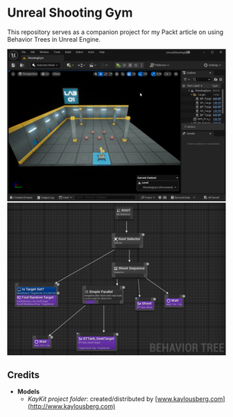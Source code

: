 # Unreal Shooting Gym
This repository serves as a companion project for my Packt article on using Behavior Trees in Unreal Engine.

![Map](https://github.com/marcosecchi/unreal-shooting-gym/blob/master/Images/Figure%201.png)
![Behavior Tree](https://github.com/marcosecchi/unreal-shooting-gym/blob/master/Images/Figure%203.png)

## Credits

* **Models**
  * _KayKit project folder_: created/distributed by [www.kaylousberg.com](http://www.kaylousberg.com)
